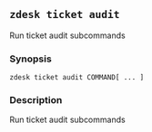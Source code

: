## `zdesk ticket audit`

Run ticket audit subcommands

### Synopsis

    zdesk ticket audit COMMAND[ ... ]

### Description

Run ticket audit subcommands

